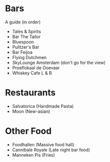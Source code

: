 # Bars
A guide (in order)
* Tales & Spirits
* Bar The Tailor
* Bluespoon
* Pulitzer's Bar
* Bar Feijoa
* Flying Dutchmen
* SkyLounge Amsterdam (don't go for the view)
* Proeflokaal de Ooevaar
* Whiskey Cafe L & B

# Restaurants
* Salvatorica (Handmade Pasta)
* Moon (New-asian)

# Other Food
* Foodhallen (Massive food hall)
* Cannibale Royale (Late night bar food)
* Manneken Pis (Fries)
